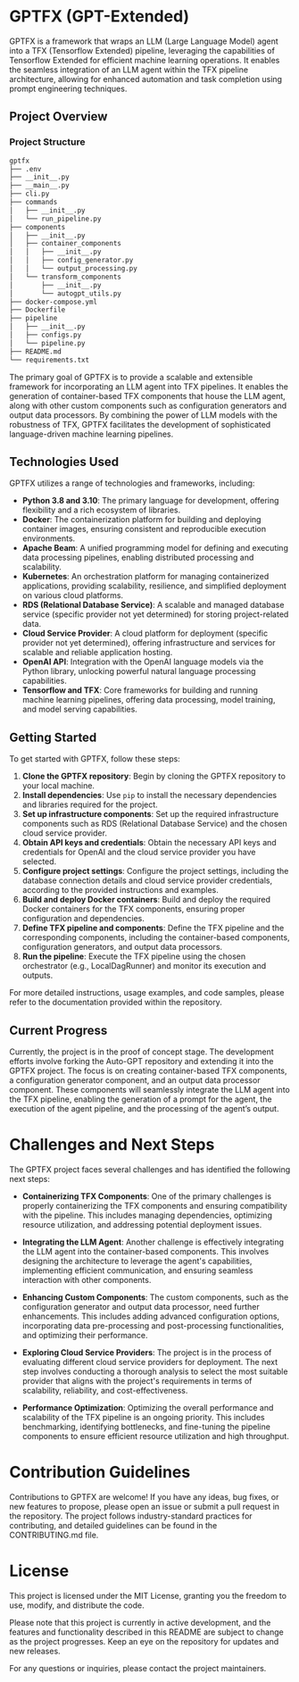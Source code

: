 # GPTFX (GPT-Extended)

GPTFX is a framework that wraps an LLM (Large Language Model) agent into a TFX (Tensorflow Extended) pipeline, leveraging the capabilities of Tensorflow Extended for efficient machine learning operations. It enables the seamless integration of an LLM agent within the TFX pipeline architecture, allowing for enhanced automation and task completion using prompt engineering techniques.

## Project Overview

### Project Structure
```bash
gptfx
├── .env
├── __init__.py
├── __main__.py
├── cli.py
├── commands
│   ├── __init__.py
│   └── run_pipeline.py
├── components
│   ├── __init__.py
│   ├── container_components
│   │   ├── __init__.py
│   │   ├── config_generator.py
│   │   └── output_processing.py
│   └── transform_components
│       ├── __init__.py
│       └── autogpt_utils.py
├── docker-compose.yml
├── Dockerfile
├── pipeline
│   ├── __init__.py
│   ├── configs.py
│   └── pipeline.py
├── README.md
└── requirements.txt
```

The primary goal of GPTFX is to provide a scalable and extensible framework for incorporating an LLM agent into TFX pipelines. It enables the generation of container-based TFX components that house the LLM agent, along with other custom components such as configuration generators and output data processors. By combining the power of LLM models with the robustness of TFX, GPTFX facilitates the development of sophisticated language-driven machine learning pipelines.

## Technologies Used

GPTFX utilizes a range of technologies and frameworks, including:

- **Python 3.8 and 3.10**: The primary language for development, offering flexibility and a rich ecosystem of libraries.
- **Docker**: The containerization platform for building and deploying container images, ensuring consistent and reproducible execution environments.
- **Apache Beam**: A unified programming model for defining and executing data processing pipelines, enabling distributed processing and scalability.
- **Kubernetes**: An orchestration platform for managing containerized applications, providing scalability, resilience, and simplified deployment on various cloud platforms.
- **RDS (Relational Database Service)**: A scalable and managed database service (specific provider not yet determined) for storing project-related data.
- **Cloud Service Provider**: A cloud platform for deployment (specific provider not yet determined), offering infrastructure and services for scalable and reliable application hosting.
- **OpenAI API**: Integration with the OpenAI language models via the Python library, unlocking powerful natural language processing capabilities.
- **Tensorflow and TFX**: Core frameworks for building and running machine learning pipelines, offering data processing, model training, and model serving capabilities.

## Getting Started

To get started with GPTFX, follow these steps:

1. **Clone the GPTFX repository**: Begin by cloning the GPTFX repository to your local machine.
2. **Install dependencies**: Use `pip` to install the necessary dependencies and libraries required for the project.
3. **Set up infrastructure components**: Set up the required infrastructure components such as RDS (Relational Database Service) and the chosen cloud service provider.
4. **Obtain API keys and credentials**: Obtain the necessary API keys and credentials for OpenAI and the cloud service provider you have selected.
5. **Configure project settings**: Configure the project settings, including the database connection details and cloud service provider credentials, according to the provided instructions and examples.
6. **Build and deploy Docker containers**: Build and deploy the required Docker containers for the TFX components, ensuring proper configuration and dependencies.
7. **Define TFX pipeline and components**: Define the TFX pipeline and the corresponding components, including the container-based components, configuration generators, and output data processors.
8. **Run the pipeline**: Execute the TFX pipeline using the chosen orchestrator (e.g., LocalDagRunner) and monitor its execution and outputs.

For more detailed instructions, usage examples, and code samples, please refer to the documentation provided within the repository.

## Current Progress

Currently, the project is in the proof of concept stage. The development efforts involve forking the Auto-GPT repository and extending it into the GPTFX project. The focus is on creating container-based TFX components, a configuration generator component, and an output data processor component. These components will seamlessly integrate the LLM agent into the TFX pipeline, enabling the generation of a prompt for the agent, the execution of the agent pipeline, and the processing of the agent’s output.

# Challenges and Next Steps
The GPTFX project faces several challenges and has identified the following next steps:

- **Containerizing TFX Components**: One of the primary challenges is properly containerizing the TFX components and ensuring compatibility with the pipeline. This includes managing dependencies, optimizing resource utilization, and addressing potential deployment issues.

- **Integrating the LLM Agent**: Another challenge is effectively integrating the LLM agent into the container-based components. This involves designing the architecture to leverage the agent's capabilities, implementing efficient communication, and ensuring seamless interaction with other components.

- **Enhancing Custom Components**: The custom components, such as the configuration generator and output data processor, need further enhancements. This includes adding advanced configuration options, incorporating data pre-processing and post-processing functionalities, and optimizing their performance.

- **Exploring Cloud Service Providers**: The project is in the process of evaluating different cloud service providers for deployment. The next step involves conducting a thorough analysis to select the most suitable provider that aligns with the project's requirements in terms of scalability, reliability, and cost-effectiveness.

- **Performance Optimization**: Optimizing the overall performance and scalability of the TFX pipeline is an ongoing priority. This includes benchmarking, identifying bottlenecks, and fine-tuning the pipeline components to ensure efficient resource utilization and high throughput.

# Contribution Guidelines
Contributions to GPTFX are welcome! If you have any ideas, bug fixes, or new features to propose, please open an issue or submit a pull request in the repository. The project follows industry-standard practices for contributing, and detailed guidelines can be found in the CONTRIBUTING.md file.

# License
This project is licensed under the MIT License, granting you the freedom to use, modify, and distribute the code.

Please note that this project is currently in active development, and the features and functionality described in this README are subject to change as the project progresses. Keep an eye on the repository for updates and new releases.

For any questions or inquiries, please contact the project maintainers.